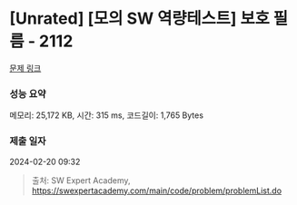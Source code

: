 # [Unrated] [모의 SW 역량테스트] 보호 필름 - 2112 

[문제 링크](https://swexpertacademy.com/main/code/problem/problemDetail.do?contestProbId=AV5V1SYKAaUDFAWu) 

### 성능 요약

메모리: 25,172 KB, 시간: 315 ms, 코드길이: 1,765 Bytes

### 제출 일자

2024-02-20 09:32



> 출처: SW Expert Academy, https://swexpertacademy.com/main/code/problem/problemList.do